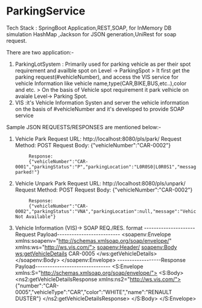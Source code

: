 # ParkingService 

Tech Stack : SpringBoot Application,REST,SOAP, for InMemory DB simulation HashMap ,Jackson for JSON generation,UniRest for soap request.

There are two application:-
  1. ParkingLotSystem : Primarily used for parking vehicle as per their spot requirement and availble spot on Level -> ParkingSpot
                       > It first get the parking request(#vehicleNumber), and access the VIS service for vehicle Information like 
                       vehicle name,type(CAR,BIKE,BUS,etc..),color and etc.
                       > On the basis of Vehicle spot requirement it park velhicle on avaiale Level-> Parking Spot.
  2. VIS :it's Vehicle Information Systen and server the vehicle information on the basis of #vehicleNumber and it's developed to provide           SOAP service
  
  
  
  Sample JSON REQUESTS/RESPONSES are mentioned below:-
  
  1. Vehicle Park Request
              URL: http://localhost:8080/pls/park/
              Request Method: POST
              Request Body: {"vehicleNumber":"CAR-0002"}
              
              Response:
              {"vehicleNumber":"CAR-0001","parkingStatus":"P","parkingLocation":"L0R0S0|L0R0S1","message":"Successfuly parked!"}
              
              
 
  2. Vehicle Unpark Park Request
              URL: http://localhost:8080/pls/unpark/
              Request Method: POST
              Request Body: {"vehicleNumber":"CAR-0002"}
              
              Response: 
              {"vehicleNumber":"CAR-0002","parkingStatus":"VNA","parkingLocation":null,"message":"Vehicle Not Available"}
              
              
   3. Vehicle Information (VIS)-> SOAP REQ./RES. format
               ---------------------Request Payload--------------------------
               <soapenv:Envelope xmlns:soapenv="http://schemas.xmlsoap.org/soap/envelope/" xmlns:ws="http://ws.vis.com/">
                <soapenv:Header/>
                 <soapenv:Body>
                    <ws:getVehicleDetails>
                       <!--Optional:-->
                       <arg0>CAR-0005</arg0>
                    </ws:getVehicleDetails>
                 </soapenv:Body>
              </soapenv:Envelope>
              ------------------Response Payload-------------------------------
              <?xml version="1.0" ?>
            <S:Envelope xmlns:S="http://schemas.xmlsoap.org/soap/envelope/">
                <S:Body>
                    <ns2:getVehicleDetailsResponse xmlns:ns2="http://ws.vis.com/">
                        <return>{"number":"CAR-0005","vehicleType":"CAR","color":"WHITE","name":"RENAULT DUSTER"}</return>
                    </ns2:getVehicleDetailsResponse>
                </S:Body>
            </S:Envelope>
   
              
